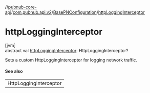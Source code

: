 //[pubnub-core-api](../../../index.md)/[com.pubnub.api.v2](../index.md)/[BasePNConfiguration](index.md)/[httpLoggingInterceptor](http-logging-interceptor.md)

# httpLoggingInterceptor

[jvm]\
abstract val [httpLoggingInterceptor](http-logging-interceptor.md): HttpLoggingInterceptor?

Sets a custom HttpLoggingInterceptor for logging network traffic.

#### See also

| |
|---|
| HttpLoggingInterceptor |
